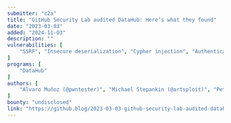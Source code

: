```yaml
---
submitter: "c2a"
title: "GitHub Security Lab audited DataHub: Here’s what they found"
date: "2023-03-03"
added: "2024-11-03"
description: ""
vulnerabilities: [
    "SSRF", "Insecure deserialization", "Cypher injection", "Authentication bypass", "Authorization bypass", "XSS", "Open redirect", "JWT", "JSON injection", "Cryptographic issues", "Session expiration issue", "Security code review"
]
programs: [
    "DataHub"
]
authors: [
    "Alvaro Muñoz (@pwntester)", "Michael Stepankin (@artsploit)", "Peter Stöckli (@ulldma)", "Kevin Stubbings", "Jorge Rosillo (@jorge_ctf)", "Sylwia Budzynska"
]
bounty: "undisclosed"
link: "https://github.blog/2023-03-03-github-security-lab-audited-datahub-heres-what-they-found/"
---
```




